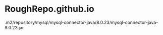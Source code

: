 # RoughRepo.github.io

.m2/repository/mysql/mysql-connector-java/8.0.23/mysql-connector-java-8.0.23.jar

